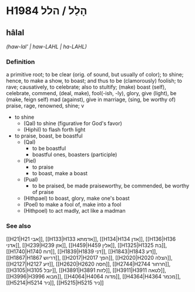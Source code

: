 # H1984 הָלַל / הלל

## hâlal

_(haw-lal' | haw-LAHL | ha-LAHL)_

### Definition

a primitive root; to be clear (orig. of sound, but usually of color); to shine; hence, to make a show, to boast; and thus to be (clamorously) foolish; to rave; causatively, to celebrate; also to stultify; (make) boast (self), celebrate, commend, (deal, make), fool(-ish, -ly), glory, give (light), be (make, feign self) mad (against), give in marriage, (sing, be worthy of) praise, rage, renowned, shine; v

- to shine
  - (Qal) to shine (figurative for God's favor)
  - (Hiphil) to flash forth light
- to praise, boast, be boastful
  - (Qal)
    - to be boastful
    - boastful ones, boasters (participle)
  - (Piel)
    - to praise
    - to boast, make a boast
  - (Pual)
    - to be praised, be made praiseworthy, be commended, be worthy of praise
  - (Hithpael) to boast, glory, make one's boast
  - (Poel) to make a fool of, make into a fool
  - (Hithpoel) to act madly, act like a madman

### See also

[[H21|H21 אבי]], [[H133|H133 אדמתא]], [[H134|H134 אדן]], [[H136|H136 אדני]], [[H239|H239 אזן]], [[H459|H459 אלין]], [[H1325|H1325 בת]], [[H1740|H1740 דוח]], [[H1839|H1839 דני]], [[H1843|H1843 דע]], [[H1867|H1867 דריוש]], [[H2017|H2017 הפך]], [[H2020|H2020 הצלה]], [[H2127|H2127 זיע]], [[H2620|H2620 חסה]], [[H2744|H2744 חרחור]], [[H3105|H3105 יובל]], [[H3891|H3891 לזות]], [[H3911|H3911 לטאה]], [[H3996|H3996 מבוא]], [[H4064|H4064 מדוה]], [[H4364|H4364 מכמר]], [[H5214|H5214 ניר]], [[H5215|H5215 ניר]]
